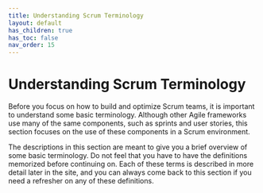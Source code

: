 ```yaml
---
title: Understanding Scrum Terminology
layout: default
has_children: true
has_toc: false
nav_order: 15
---
```


# Understanding Scrum Terminology

Before you focus on how to build and optimize Scrum teams, it is important to understand some basic terminology. 
Although other Agile frameworks use many of the same components, such as sprints and user stories, this section focuses on the use of these components 
in a Scrum environment.

The descriptions in this section are meant to give you a brief overview of some basic terminology. Do not feel that you have to have the definitions 
memorized before continuing on. Each of these terms is described in more detail later in the site, and you can always come back to this section if 
you need a refresher on any of these definitions.
